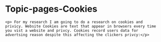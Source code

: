 # Topic-pages-Cookies
    <p> For my research I am going to do a research on cookies and privicy. Website Cookies are text that appear in browsers every time you vist a website and privcy. Cookies record users data for advertsing reason despite this affecting the clickers privcy:</p>
 
